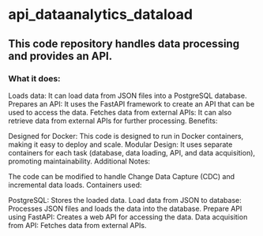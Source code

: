 # api_dataanalytics_dataload

## This code repository handles data processing and provides an API.

### What it does:

Loads data: It can load data from JSON files into a PostgreSQL database.
Prepares an API: It uses the FastAPI framework to create an API that can be used to access the data.
Fetches data from external APIs: It can also retrieve data from external APIs for further processing.
Benefits:

Designed for Docker: This code is designed to run in Docker containers, making it easy to deploy and scale.
Modular Design: It uses separate containers for each task (database, data loading, API, and data acquisition), promoting maintainability.
Additional Notes:

The code can be modified to handle Change Data Capture (CDC) and incremental data loads.
Containers used:

PostgreSQL: Stores the loaded data.
Load data from JSON to database: Processes JSON files and loads the data into the database.
Prepare API using FastAPI: Creates a web API for accessing the data.
Data acquisition from API: Fetches data from external APIs.
